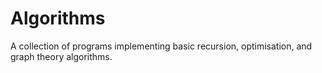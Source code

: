 # Algorithms
A collection of programs implementing basic recursion, optimisation, and graph theory algorithms.
